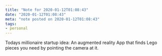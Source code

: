 ```yaml
---
title: "Note for 2020-01-12T01:08:43"
date: "2020-01-12T01:08:43"
meta: "note posted on 2020-01-12T01:08:43"
tags:
- personal
---
```

Todays millionaire startup idea: An augmented reality App that finds Lego pieces you need by pointing the camera at it.
